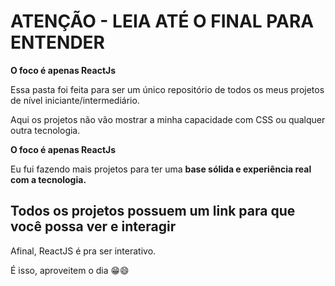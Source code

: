 # ATENÇÃO - LEIA ATÉ O FINAL PARA ENTENDER

**O foco é apenas ReactJs**

Essa pasta foi feita para ser um único repositório de todos os meus projetos de nível iniciante/intermediário.

Aqui os projetos não vão mostrar a minha capacidade com CSS ou qualquer outra tecnologia. 

**O foco é apenas ReactJs**

Eu fui fazendo mais projetos para ter uma **base sólida e experiência real com a tecnologia.**

## Todos os projetos possuem um link para que você possa ver e interagir
Afinal, ReactJS é pra ser interativo.

É isso, aproveitem o dia 😁😄
